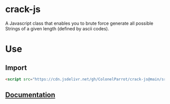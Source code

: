 # crack-js

A Javascript class that enables you to brute force generate all possible Strings of a given length (defined by ascii codes).

# Use

## Import

```html
<script src="https://cdn.jsdelivr.net/gh/ColonelParrot/crack-js@main/src/script.min.js"></script>
```

## [Documentation](https://github.com/ColonelParrot/crack-js/blob/main/doc/documentation.md)


